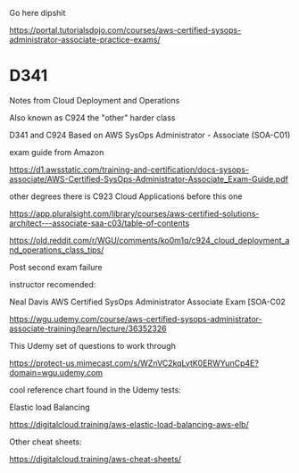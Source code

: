 Go here dipshit

https://portal.tutorialsdojo.com/courses/aws-certified-sysops-administrator-associate-practice-exams/

# D341
Notes from Cloud Deployment and Operations

Also known as C924 the "other" harder class

D341 and C924 Based on AWS SysOps Administrator - Associate (SOA-C01)

exam guide from Amazon

https://d1.awsstatic.com/training-and-certification/docs-sysops-associate/AWS-Certified-SysOps-Administrator-Associate_Exam-Guide.pdf

other degrees there is C923 Cloud Applications before this one

https://app.pluralsight.com/library/courses/aws-certified-solutions-architect---associate-saa-c03/table-of-contents

https://old.reddit.com/r/WGU/comments/ko0m1q/c924_cloud_deployment_and_operations_class_tips/


Post second exam failure

instructor recomended:

Neal Davis AWS Certified SysOps Administrator Associate Exam [SOA-C02

https://wgu.udemy.com/course/aws-certified-sysops-administrator-associate-training/learn/lecture/36352326

This Udemy set of questions to work through

https://protect-us.mimecast.com/s/WZnVC2kqLvtK0ERWYunCp4E?domain=wgu.udemy.com

cool reference chart found in the Udemy tests:

Elastic load Balancing 

https://digitalcloud.training/aws-elastic-load-balancing-aws-elb/

Other cheat sheets:

https://digitalcloud.training/aws-cheat-sheets/
